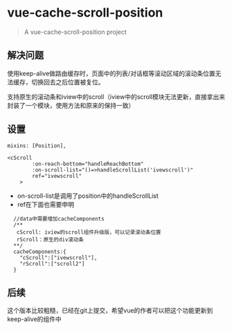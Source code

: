 # vue-cache-scroll-position

> A vue-cache-scroll-position project

## 解决问题

使用keep-alive做路由缓存时，页面中的列表/对话框等滚动区域的滚动条位置无法缓存，切换回去之后位置被复位。

支持原生的滚动条和iview中的scroll（iview中的scroll模块无法更新，直接拿出来封装了一个模块，使用方法和原来的保持一致）

## 设置

```
mixins: [Position],
```

```
<cScroll 
        :on-reach-bottom="handleReachBottom"
        :on-scroll-list="()=>handleScrollList('ivewscroll')"
        ref="ivewscroll"
    >
```

* on-scroll-list是调用了position中的handleScrollList
* ref在下面也需要申明

```
  //data中需要增加cacheComponents
  /**
   cScroll: iview的scroll组件升级版，可以记录滚动条位置
   rScroll：原生的div滚动条
  **/
  cacheComponents:{
    "cScroll":["ivewscroll"],
    "rScroll":["scroll2"]
  }
```

## 后续

这个版本比较粗糙，已经在git上提交，希望vue的作者可以把这个功能更新到keep-alive的组件中
